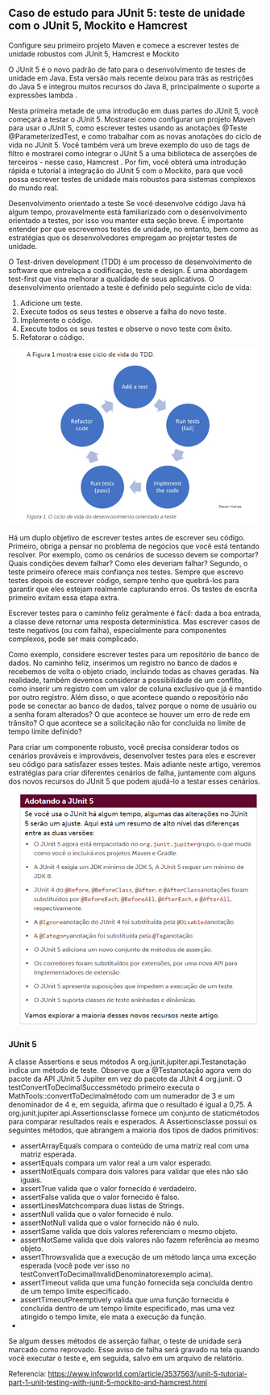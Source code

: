 ## Caso de estudo para JUnit 5: teste de unidade com o JUnit 5, Mockito e Hamcrest

Configure seu primeiro projeto Maven e comece a escrever testes de unidade robustos com JUnit 5, Hamcrest e Mockito

O JUnit 5 é o novo padrão de fato para o desenvolvimento de testes de unidade em Java. Esta versão mais recente deixou para trás as restrições do Java 5 e integrou muitos recursos do Java 8, principalmente o suporte a expressões lambda .

Nesta primeira metade de uma introdução em duas partes do JUnit 5, você começará a testar o JUnit 5. Mostrarei como configurar um projeto Maven para usar o JUnit 5, como escrever testes usando as anotações @Teste @ParameterizedTest, e como trabalhar com as novas anotações do ciclo de vida no JUnit 5. Você também verá um breve exemplo do uso de tags de filtro e mostrarei como integrar o JUnit 5 a uma biblioteca de asserções de terceiros - nesse caso, Hamcrest . Por fim, você obterá uma introdução rápida e tutorial à integração do JUnit 5 com o Mockito, para que você possa escrever testes de unidade mais robustos para sistemas complexos do mundo real.

Desenvolvimento orientado a teste
Se você desenvolve código Java há algum tempo, provavelmente está familiarizado com o desenvolvimento orientado a testes, por isso vou manter esta seção breve. É importante entender por que escrevemos testes de unidade, no entanto, bem como as estratégias que os desenvolvedores empregam ao projetar testes de unidade.

O Test-driven development (TDD) é um processo de desenvolvimento de software que entrelaça a codificação, teste e design. É uma abordagem test-first que visa melhorar a qualidade de seus aplicativos. O desenvolvimento orientado a teste é definido pelo seguinte ciclo de vida:

1. Adicione um teste.
2. Execute todos os seus testes e observe a falha do novo teste.
3. Implemente o código.
4. Execute todos os seus testes e observe o novo teste com êxito.
5. Refatorar o código.

![figura1](https://github.com/joao-vitor-costa/junit5-unit-test/blob/master/img/figura1.png)

Há um duplo objetivo de escrever testes antes de escrever seu código. Primeiro, obriga a pensar no problema de negócios que você está tentando resolver. Por exemplo, como os cenários de sucesso devem se comportar? Quais condições devem falhar? Como eles deveriam falhar? Segundo, o teste primeiro oferece mais confiança nos testes. Sempre que escrevo testes depois de escrever código, sempre tenho que quebrá-los para garantir que eles estejam realmente capturando erros. Os testes de escrita primeiro evitam essa etapa extra.

Escrever testes para o caminho feliz geralmente é fácil: dada a boa entrada, a classe deve retornar uma resposta determinística. Mas escrever casos de teste negativos (ou com falha), especialmente para componentes complexos, pode ser mais complicado.

Como exemplo, considere escrever testes para um repositório de banco de dados. No caminho feliz, inserimos um registro no banco de dados e recebemos de volta o objeto criado, incluindo todas as chaves geradas. Na realidade, também devemos considerar a possibilidade de um conflito, como inserir um registro com um valor de coluna exclusivo que já é mantido por outro registro. Além disso, o que acontece quando o repositório não pode se conectar ao banco de dados, talvez porque o nome de usuário ou a senha foram alterados? O que acontece se houver um erro de rede em trânsito? O que acontece se a solicitação não for concluída no limite de tempo limite definido?

Para criar um componente robusto, você precisa considerar todos os cenários prováveis e improváveis, desenvolver testes para eles e escrever seu código para satisfazer esses testes. Mais adiante neste artigo, veremos estratégias para criar diferentes cenários de falha, juntamente com alguns dos novos recursos do JUnit 5 que podem ajudá-lo a testar esses cenários.

![figura2](https://github.com/joao-vitor-costa/junit5-unit-test/blob/master/img/figura2.png)

### JUnit 5
A classe Assertions e seus métodos
A  org.junit.jupiter.api.Testanotação indica um método de teste. Observe que a @Testanotação agora vem do pacote da API JUnit 5 Jupiter em vez do pacote da JUnit 4 org.junit. O testConvertToDecimalSuccessmétodo primeiro executa o MathTools::convertToDecimalmétodo com um numerador de 3 e um denominador de 4 e, em seguida, afirma que o resultado é igual a 0,75. A org.junit.jupiter.api.Assertionsclasse fornece um conjunto de staticmétodos para comparar resultados reais e esperados. A Assertionsclasse possui os seguintes métodos, que abrangem a maioria dos tipos de dados primitivos:

- assertArrayEquals compara o conteúdo de uma matriz real com uma matriz esperada.
- assertEquals compara um valor real a um valor esperado.
- assertNotEquals compara dois valores para validar que eles não são iguais.
- assertTrue valida que o valor fornecido é verdadeiro.
- assertFalse valida que o valor fornecido é falso.
- assertLinesMatchcompara duas listas de Strings.
- assertNull valida que o valor fornecido é nulo.
- assertNotNull valida que o valor fornecido não é nulo.
- assertSame valida que dois valores referenciam o mesmo objeto.
- assertNotSame valida que dois valores não fazem referência ao mesmo objeto.
- assertThrowsvalida que a execução de um método lança uma exceção esperada (você pode ver isso no testConvertToDecimalInvalidDenominatorexemplo acima).
- assertTimeout valida que uma função fornecida seja concluída dentro de um tempo limite especificado.
- assertTimeoutPreemptively valida que uma função fornecida é concluída dentro de um tempo limite especificado, mas uma vez atingido o tempo limite, ele mata a execução da função.
-
Se algum desses métodos de asserção falhar, o teste de unidade será marcado como reprovado. Esse aviso de falha será gravado na tela quando você executar o teste e, em seguida, salvo em um arquivo de relatório.


Referencia: https://www.infoworld.com/article/3537563/junit-5-tutorial-part-1-unit-testing-with-junit-5-mockito-and-hamcrest.html

